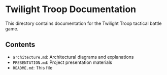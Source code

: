 # Twilight Troop Documentation

This directory contains documentation for the Twilight Troop tactical battle game.

## Contents

- `architecture.md`: Architectural diagrams and explanations
- `PRESENTATION.md`: Project presentation materials
- `README.md`: This file